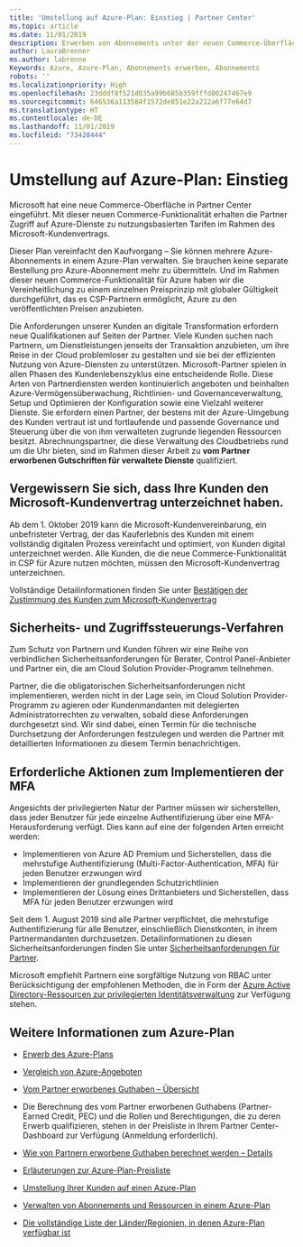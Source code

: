 ```yaml
---
title: 'Umstellung auf Azure-Plan: Einstieg | Partner Center'
ms.topic: article
ms.date: 11/01/2019
description: Erwerben von Abonnements unter der neuen Commerce-Überfläche für Azure
author: LauraBrenner
ms.author: labrenne
Keywords: Azure, Azure-Plan, Abonnements erwerben, Abonnements
robots: ''
ms.localizationpriority: High
ms.openlocfilehash: 23dddf8f521d035a99b685b359fffd00247467e9
ms.sourcegitcommit: 646536a113584f1572de851e22a212a6f77e64d7
ms.translationtype: HT
ms.contentlocale: de-DE
ms.lasthandoff: 11/01/2019
ms.locfileid: "73428444"
---
```

# <a name="move-to-azure-plan---get-started"></a>Umstellung auf Azure-Plan: Einstieg

Microsoft hat eine neue Commerce-Oberfläche in Partner Center eingeführt.  Mit dieser neuen Commerce-Funktionalität erhalten die Partner Zugriff auf Azure-Dienste zu nutzungsbasierten Tarifen im Rahmen des Microsoft-Kundenvertrags. 

Dieser Plan vereinfacht den Kaufvorgang – Sie können mehrere Azure-Abonnements in einem Azure-Plan verwalten. Sie brauchen keine separate Bestellung pro Azure-Abonnement mehr zu übermitteln. Und im Rahmen dieser neuen Commerce-Funktionalität für Azure haben wir die Vereinheitlichung zu einem einzelnen Preisprinzip mit globaler Gültigkeit durchgeführt, das es CSP-Partnern ermöglicht, Azure zu den veröffentlichten Preisen anzubieten. 

Die Anforderungen unserer Kunden an digitale Transformation erfordern neue Qualifikationen auf Seiten der Partner. Viele Kunden suchen nach Partnern, um Dienstleistungen jenseits der Transaktion anzubieten, um ihre Reise in der Cloud problemloser zu gestalten und sie bei der effizienten Nutzung von Azure-Diensten zu unterstützen. Microsoft-Partner spielen in allen Phasen des Kundenlebenszyklus eine entscheidende Rolle. Diese Arten von Partnerdiensten werden kontinuierlich angeboten und beinhalten Azure-Vermögensüberwachung, Richtlinien- und Governanceverwaltung, Setup und Optimieren der Konfiguration sowie eine Vielzahl weiterer Dienste. Sie erfordern einen Partner, der bestens mit der Azure-Umgebung des Kunden vertraut ist und fortlaufende und passende Governance und Steuerung über die von ihm verwalteten zugrunde liegenden Ressourcen besitzt. Abrechnungspartner, die diese Verwaltung des Cloudbetriebs rund um die Uhr bieten, sind im Rahmen dieser Arbeit zu **vom Partner erworbenen Gutschriften für verwaltete Dienste** qualifiziert.

## <a name="make-sure-your-customers-have-signed-the-microsoft-customer-agreement"></a>Vergewissern Sie sich, dass Ihre Kunden den Microsoft-Kundenvertrag unterzeichnet haben.

Ab dem 1. Oktober 2019 kann die Microsoft-Kundenvereinbarung, ein unbefristeter Vertrag, der das Kauferlebnis des Kunden mit einem vollständig digitalen Prozess vereinfacht und optimiert, von Kunden digital unterzeichnet werden. Alle Kunden, die die neue Commerce-Funktionalität in CSP für Azure nutzen möchten, müssen den Microsoft-Kundenvertrag unterzeichnen.

Vollständige Detailinformationen finden Sie unter [Bestätigen der Zustimmung des Kunden zum Microsoft-Kundenvertrag](confirm-customer-agreement.md)

## <a name="security-and-access-control-practices"></a>Sicherheits- und Zugriffssteuerungs-Verfahren

Zum Schutz von Partnern und Kunden führen wir eine Reihe von verbindlichen Sicherheitsanforderungen für Berater, Control Panel-Anbieter und Partner ein, die am Cloud Solution Provider-Programm teilnehmen. 

Partner, die die obligatorischen Sicherheitsanforderungen nicht implementieren, werden nicht in der Lage sein, im Cloud Solution Provider-Programm zu agieren oder Kundenmandanten mit delegierten Administratorrechten zu verwalten, sobald diese Anforderungen durchgesetzt sind. Wir sind dabei, einen Termin für die technische Durchsetzung der Anforderungen festzulegen und werden die Partner mit detaillierten Informationen zu diesem Termin benachrichtigen. 

## <a name="actions-to-take-to-implement-mfa"></a>Erforderliche Aktionen zum Implementieren der MFA 

Angesichts der privilegierten Natur der Partner müssen wir sicherstellen, dass jeder Benutzer für jede einzelne Authentifizierung über eine MFA-Herausforderung verfügt. Dies kann auf eine der folgenden Arten erreicht werden:

- Implementieren von Azure AD Premium und Sicherstellen, dass die mehrstufige Authentifizierung (Multi-Factor-Authentication, MFA) für jeden Benutzer erzwungen wird 
- Implementieren der grundlegenden Schutzrichtlinien 
- Implementieren der Lösung eines Drittanbieters und Sicherstellen, dass MFA für jeden Benutzer erzwungen wird 

Seit dem 1. August 2019 sind alle Partner verpflichtet, die mehrstufige Authentifizierung für alle Benutzer, einschließlich Dienstkonten, in ihrem Partnermandanten durchzusetzen. Detailinformationen zu diesen Sicherheitsanforderungen finden Sie unter [Sicherheitsanforderungen für Partner](https://docs.microsoft.com/partner-center/partner-security-requirements). 

Microsoft empfiehlt Partnern eine sorgfältige Nutzung von RBAC unter Berücksichtigung der empfohlenen Methoden, die in Form der [Azure Active Directory-Ressourcen zur privilegierten Identitätsverwaltung](https://docs.microsoft.com/azure/active-directory/privileged-identity-management/pim-configure ) zur Verfügung stehen. 

## <a name="read-more-about-the-azure-plan"></a>Weitere Informationen zum Azure-Plan

- [Erwerb des Azure-Plans](purchase-azure-plan.md)

- [Vergleich von Azure-Angeboten](compare-azure-offers.md)

- [Vom Partner erworbenes Guthaben – Übersicht](partner-earned-credit.md)

- Die Berechnung des vom Partner erworbenen Guthabens (Partner-Earned Credit, PEC) und die Rollen und Berechtigungen, die zu deren Erwerb qualifizieren, stehen in der Preisliste in Ihrem Partner Center-Dashboard zur Verfügung (Anmeldung erforderlich).

- [Wie von Partnern erworbene Guthaben berechnet werden – Details](partner-earned-credit-explanation.md)

- [Erläuterungen zur Azure-Plan-Preisliste](azure-plan-price-list.md)

- [Umstellung Ihrer Kunden auf einen Azure-Plan](azure-plan-transition.md)

- [Verwalten von Abonnements und Ressourcen in einem Azure-Plan](azure-plan-manage.md)

- [Die vollständige Liste der Länder/Regionien, in denen Azure-Plan verfügbar ist](https://query.prod.cms.rt.microsoft.com/cms/api/am/binary/RE3QN0x)

 



